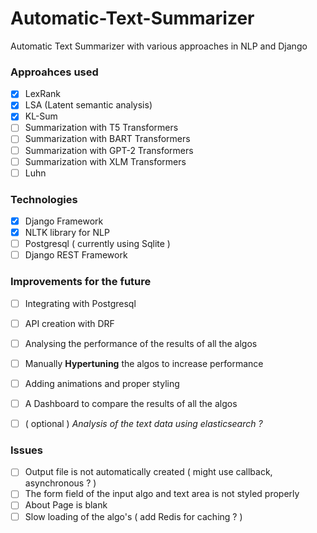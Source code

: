 # Automatic-Text-Summarizer
Automatic Text Summarizer with various approaches in NLP and Django

### Approahces used 
 - [x] LexRank
 - [x] LSA (Latent semantic analysis)
 - [x] KL-Sum
 - [ ] Summarization with T5 Transformers
 - [ ] Summarization with BART Transformers
 - [ ] Summarization with GPT-2 Transformers
 - [ ] Summarization with XLM Transformers
 - [ ] Luhn

### Technologies 
 - [x] Django Framework
 - [x] NLTK library for NLP
 - [ ] Postgresql ( currently using Sqlite )
 - [ ] Django REST Framework 

### Improvements for the future 
 - [ ] Integrating with Postgresql
 - [ ] API creation with DRF
 - [ ] Analysing the performance of the results of all the algos
 - [ ] Manually **Hypertuning** the algos to increase performance
 - [ ] Adding animations and proper styling
 - [ ] A Dashboard to compare the results of all the algos
 - [ ] ( optional ) *Analysis of the text data using elasticsearch ?* 


### Issues 
 - [ ] Output file is not automatically created ( might use callback, asynchronous ? )
 - [ ] The form field of the input algo and text area is not styled properly 
 - [ ] About Page is blank
 - [ ] Slow loading of the algo's ( add Redis for caching ? )
